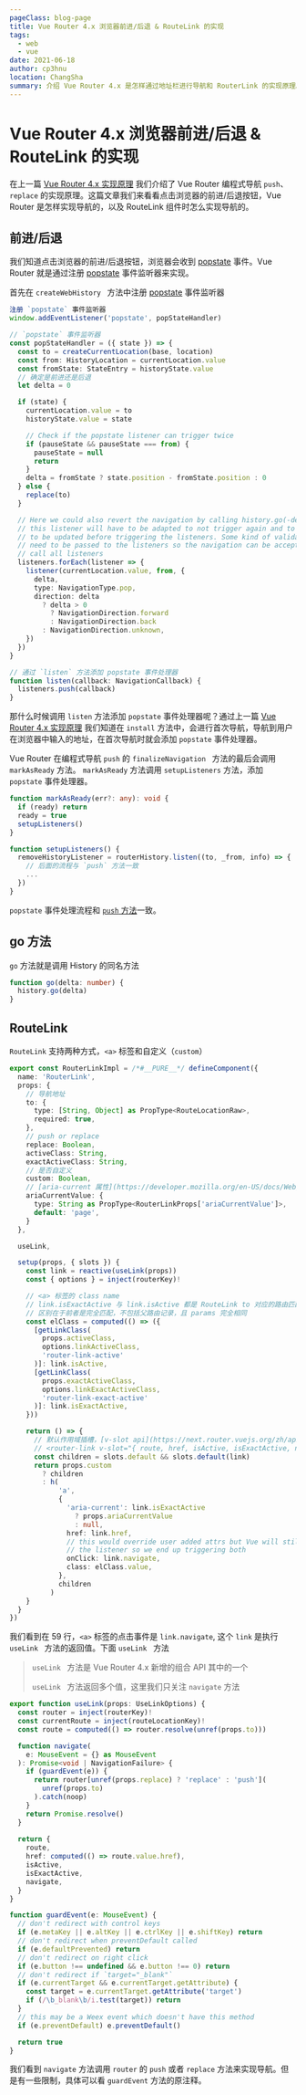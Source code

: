```yaml
---
pageClass: blog-page
title: Vue Router 4.x 浏览器前进/后退 & RouteLink 的实现
tags: 
  - web
  - vue
date: 2021-06-18
author: cp3hnu
location: ChangSha
summary: 介绍 Vue Router 4.x 是怎样通过地址栏进行导航和 RouterLink 的实现原理。
---
```


# Vue Router 4.x 浏览器前进/后退 & RouteLink 的实现

在上一篇 [Vue Router 4.x 实现原理](./2021-05-20-vue-router-theory/) 我们介绍了 Vue Router 编程式导航 `push`、`replace` 的实现原理。这篇文章我们来看看点击浏览器的前进/后退按钮，Vue Router 是怎样实现导航的，以及 RouteLink 组件时怎么实现导航的。

## 前进/后退

我们知道点击浏览器的前进/后退按钮，浏览器会收到 [popstate](https://developer.mozilla.org/en-US/docs/Web/API/Window/popstate_event) 事件。Vue Router 就是通过注册 [popstate](https://developer.mozilla.org/en-US/docs/Web/API/Window/popstate_event) 事件监听器来实现。

首先在 `createWebHistory ` 方法中注册 [popstate](https://developer.mozilla.org/en-US/docs/Web/API/Window/popstate_event) 事件监听器

```typescript {29-40}
注册 `popstate` 事件监听器
window.addEventListener('popstate', popStateHandler)

// `popstate` 事件监听器
const popStateHandler = ({ state }) => {
  const to = createCurrentLocation(base, location)
  const from: HistoryLocation = currentLocation.value
  const fromState: StateEntry = historyState.value
  // 确定是前进还是后退
  let delta = 0

  if (state) {
    currentLocation.value = to
    historyState.value = state

    // Check if the popstate listener can trigger twice
    if (pauseState && pauseState === from) {
      pauseState = null
      return
    }
    delta = fromState ? state.position - fromState.position : 0
  } else {
    replace(to)
  }

  // Here we could also revert the navigation by calling history.go(-delta)
  // this listener will have to be adapted to not trigger again and to wait for the url
  // to be updated before triggering the listeners. Some kind of validation function would also
  // need to be passed to the listeners so the navigation can be accepted
  // call all listeners
  listeners.forEach(listener => {
    listener(currentLocation.value, from, {
      delta,
      type: NavigationType.pop,
      direction: delta
        ? delta > 0
          ? NavigationDirection.forward
          : NavigationDirection.back
        : NavigationDirection.unknown,
    })
  })
}

// 通过 `listen` 方法添加 popstate 事件处理器
function listen(callback: NavigationCallback) {
  listeners.push(callback)
}
```

那什么时候调用 `listen` 方法添加 `popstate` 事件处理器呢？通过上一篇 [Vue Router 4.x 实现原理](./2021-05-20-vue-router-theory/) 我们知道在 `install` 方法中，会进行首次导航，导航到用户在浏览器中输入的地址，在首次导航时就会添加 `popstate` 事件处理器。

Vue Router 在编程式导航 `push` 的 `finalizeNavigation ` 方法的最后会调用 `markAsReady` 方法。 `markAsReady` 方法调用 `setupListeners` 方法，添加 `popstate` 事件处理器。

```typescript
function markAsReady(err?: any): void {
  if (ready) return
  ready = true
  setupListeners()
}

function setupListeners() {
  removeHistoryListener = routerHistory.listen((to, _from, info) => {
    // 后面的流程与 `push` 方法一致
    ...
  })
}
```

`popstate` 事件处理流程和 [`push` 方法](/2021/05/20/vue-router-theory/#push-方法)一致。

## go 方法

`go` 方法就是调用 History 的同名方法

```typescript
function go(delta: number) {
  history.go(delta)
}
```

## RouteLink

`RouteLink` 支持两种方式，`<a>` 标签和自定义（`custom`）

```typescript {59}
export const RouterLinkImpl = /*#__PURE__*/ defineComponent({
  name: 'RouterLink',
  props: {
    // 导航地址
    to: {
      type: [String, Object] as PropType<RouteLocationRaw>,
      required: true,
    },
    // push or replace
    replace: Boolean,
    activeClass: String,
    exactActiveClass: String,
    // 是否自定义
    custom: Boolean,
    // [aria-current 属性](https://developer.mozilla.org/en-US/docs/Web/Accessibility/ARIA/Attributes/aria-current)
    ariaCurrentValue: {
      type: String as PropType<RouterLinkProps['ariaCurrentValue']>,
      default: 'page',
    }
  },

  useLink,

  setup(props, { slots }) {
    const link = reactive(useLink(props))
    const { options } = inject(routerKey)!

    // <a> 标签的 class name
    // link.isExactActive 与 link.isActive 都是 RouteLink to 对应的路由匹配上当前的路由（currentRoute）
    // 区别在于前者是完全匹配，不包括父路由记录，且 params 完全相同
    const elClass = computed(() => ({
      [getLinkClass(
        props.activeClass,
        options.linkActiveClass,
        'router-link-active'
      )]: link.isActive,
      [getLinkClass(
        props.exactActiveClass,
        options.linkExactActiveClass,
        'router-link-exact-active'
      )]: link.isExactActive,
    }))

    return () => {
      // 默认作用域插槽，[v-slot api](https://next.router.vuejs.org/zh/api/#router-link-%E7%9A%84-v-slot)
      // <router-link v-slot="{ route, href, isActive, isExactActive, navigate }"></router-link>
      const children = slots.default && slots.default(link)
      return props.custom
        ? children
        : h(
            'a',
            {
              'aria-current': link.isExactActive
                ? props.ariaCurrentValue
                : null,
              href: link.href,
              // this would override user added attrs but Vue will still add
              // the listener so we end up triggering both
              onClick: link.navigate,
              class: elClass.value,
            },
            children
          )
    }
  }
})
```

我们看到在 59 行，`<a>` 标签的点击事件是 `link.navigate`, 这个 `link` 是执行 `useLink ` 方法的返回值。下面 `useLink ` 方法

>  `useLink ` 方法是 Vue Router 4.x 新增的组合 API 其中的一个 
>
>  `useLink ` 方法返回多个值，这里我们只关注 `navigate` 方法

```typescript {10-12}
export function useLink(props: UseLinkOptions) {
  const router = inject(routerKey)!
  const currentRoute = inject(routeLocationKey)!
  const route = computed(() => router.resolve(unref(props.to)))

  function navigate(
    e: MouseEvent = {} as MouseEvent
  ): Promise<void | NavigationFailure> {
    if (guardEvent(e)) {
      return router[unref(props.replace) ? 'replace' : 'push'](
        unref(props.to)
      ).catch(noop)
    }
    return Promise.resolve()
  }
  
  return {
    route,
    href: computed(() => route.value.href),
    isActive,
    isExactActive,
    navigate,
  }
}

function guardEvent(e: MouseEvent) {
  // don't redirect with control keys
  if (e.metaKey || e.altKey || e.ctrlKey || e.shiftKey) return
  // don't redirect when preventDefault called
  if (e.defaultPrevented) return
  // don't redirect on right click
  if (e.button !== undefined && e.button !== 0) return
  // don't redirect if `target="_blank"`
  if (e.currentTarget && e.currentTarget.getAttribute) {
    const target = e.currentTarget.getAttribute('target')
    if (/\b_blank\b/i.test(target)) return
  }
  // this may be a Weex event which doesn't have this method
  if (e.preventDefault) e.preventDefault()

  return true
}
```

我们看到  `navigate` 方法调用 `router`  的 `push` 或者 `replace` 方法来实现导航。但是有一些限制，具体可以看 `guardEvent` 方法的原注释。



